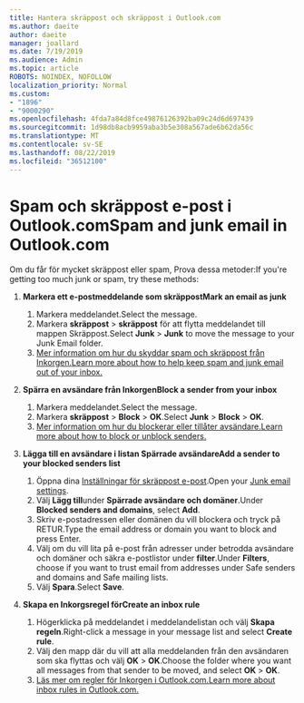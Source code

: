 ```yaml
---
title: Hantera skräppost och skräppost i Outlook.com
ms.author: daeite
author: daeite
manager: joallard
ms.date: 7/19/2019
ms.audience: Admin
ms.topic: article
ROBOTS: NOINDEX, NOFOLLOW
localization_priority: Normal
ms.custom:
- "1896"
- "9000290"
ms.openlocfilehash: 4fda7a84d8fce49876126392ba09c24d6d697439
ms.sourcegitcommit: 1d98db8acb9959aba3b5e308a567ade6b62da56c
ms.translationtype: MT
ms.contentlocale: sv-SE
ms.lasthandoff: 08/22/2019
ms.locfileid: "36512100"
---
```

# <a name="spam-and-junk-email-in-outlookcom"></a><span data-ttu-id="ea732-102">Spam och skräppost e-post i Outlook.com</span><span class="sxs-lookup"><span data-stu-id="ea732-102">Spam and junk email in Outlook.com</span></span>

<span data-ttu-id="ea732-103">Om du får för mycket skräppost eller spam, Prova dessa metoder:</span><span class="sxs-lookup"><span data-stu-id="ea732-103">If you're getting too much junk or spam, try these methods:</span></span>

1. <span data-ttu-id="ea732-104">**Markera ett e-postmeddelande som skräppost**</span><span class="sxs-lookup"><span data-stu-id="ea732-104">**Mark an email as junk**</span></span>
    1. <span data-ttu-id="ea732-105">Markera meddelandet.</span><span class="sxs-lookup"><span data-stu-id="ea732-105">Select the message.</span></span>
    1. <span data-ttu-id="ea732-106">Markera **skräppost** > **skräppost** för att flytta meddelandet till mappen Skräppost.</span><span class="sxs-lookup"><span data-stu-id="ea732-106">Select **Junk** > **Junk** to move the message to your Junk Email folder.</span></span>
    1. [<span data-ttu-id="ea732-107">Mer information om hur du skyddar spam och skräppost från Inkorgen.</span><span class="sxs-lookup"><span data-stu-id="ea732-107">Learn more about how to help keep spam and junk email out of your inbox.</span></span>](https://support.office.com/article/a3ece97b-82f8-4a5e-9ac3-e92fa6427ae4?wt.mc_id=Office_Outlook_com_Alchemy)

1. <span data-ttu-id="ea732-108">**Spärra en avsändare från Inkorgen**</span><span class="sxs-lookup"><span data-stu-id="ea732-108">**Block a sender from your inbox**</span></span>
    1. <span data-ttu-id="ea732-109">Markera meddelandet.</span><span class="sxs-lookup"><span data-stu-id="ea732-109">Select the message.</span></span>
    1. <span data-ttu-id="ea732-110">Markera **skräppost** > **Block** > **OK**.</span><span class="sxs-lookup"><span data-stu-id="ea732-110">Select **Junk** > **Block** > **OK**.</span></span>
    1. [<span data-ttu-id="ea732-111">Mer information om hur du blockerar eller tillåter avsändare.</span><span class="sxs-lookup"><span data-stu-id="ea732-111">Learn more about how to block or unblock senders.</span></span>](https://support.office.com/article/afba1c94-77bb-4f50-8b85-057cf52f4d5e?wt.mc_id=Office_Outlook_com_Alchemy)

1. <span data-ttu-id="ea732-112">**Lägga till en avsändare i listan Spärrade avsändare**</span><span class="sxs-lookup"><span data-stu-id="ea732-112">**Add a sender to your blocked senders list**</span></span>
    1. <span data-ttu-id="ea732-113">Öppna dina [Inställningar för skräppost e-post](https://outlook.live.com/mail/options/mail/junkEmail/blockedSendersAndDomainsV2).</span><span class="sxs-lookup"><span data-stu-id="ea732-113">Open your [Junk email settings](https://outlook.live.com/mail/options/mail/junkEmail/blockedSendersAndDomainsV2).</span></span>
    1. <span data-ttu-id="ea732-114">Välj **Lägg till**under **Spärrade avsändare och domäner**.</span><span class="sxs-lookup"><span data-stu-id="ea732-114">Under **Blocked senders and domains**, select **Add**.</span></span>
    1. <span data-ttu-id="ea732-115">Skriv e-postadressen eller domänen du vill blockera och tryck på RETUR.</span><span class="sxs-lookup"><span data-stu-id="ea732-115">Type the email address or domain you want to block and press Enter.</span></span>
    1. <span data-ttu-id="ea732-116">Välj om du vill lita på e-post från adresser under betrodda avsändare och domäner och säkra e-postlistor under **filter**.</span><span class="sxs-lookup"><span data-stu-id="ea732-116">Under **Filters**, choose if you want to trust email from addresses under Safe senders and domains and Safe mailing lists.</span></span>
    1. <span data-ttu-id="ea732-117">Välj **Spara**.</span><span class="sxs-lookup"><span data-stu-id="ea732-117">Select **Save**.</span></span>

1. <span data-ttu-id="ea732-118">**Skapa en Inkorgsregel för**</span><span class="sxs-lookup"><span data-stu-id="ea732-118">**Create an inbox rule**</span></span>
    1. <span data-ttu-id="ea732-119">Högerklicka på meddelandet i meddelandelistan och välj **Skapa regeln**.</span><span class="sxs-lookup"><span data-stu-id="ea732-119">Right-click a message in your message list and select **Create rule**.</span></span>
    1. <span data-ttu-id="ea732-120">Välj den mapp där du vill att alla meddelanden från den avsändaren som ska flyttas och välj **OK** > **OK**.</span><span class="sxs-lookup"><span data-stu-id="ea732-120">Choose the folder where you want all messages from that sender to be moved, and select **OK** > **OK**.</span></span>
    1. [<span data-ttu-id="ea732-121">Läs mer om regler för Inkorgen i Outlook.com.</span><span class="sxs-lookup"><span data-stu-id="ea732-121">Learn more about inbox rules in Outlook.com.</span></span>](https://support.office.com/article/4b094371-a5d7-49bd-8b1b-4e4896a7cc5d?wt.mc_id=Office_Outlook_com_Alchemy)